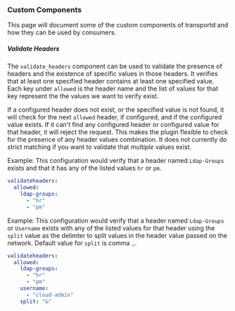 ### Custom Components
This page will document some of the custom components of transportd and how they can be used by consumers.

##### Validate Headers

The `validate_headers` component can be used to validate the presence of headers and the existence of specific values in those headers.
It verifies that at least one specified header contains at least one specified value. Each key under `allowed`
is the header name and the list of values for that key represent the the values we want to verify exist.

If a configured header does not exist, or the specified value is not found, it will check for the next `allowed` header, if configured,
and if the configured value exists. If it can't find any configured header or configured value for that header, it will reject the request.
This makes the plugin flexible to check for the presence of any header values combination. It does not currently do strict matching
if you want to validate that *multiple* values exist.

Example: This configuration would verify that a header named `Ldap-Groups` exists and that it has any of the listed values `hr` or `pm`.
```yaml
validateheaders:
  allowed:
    ldap-groups:
      - "hr"
      - "pm"
```


Example: This configuration would verify that a header named `Ldap-Groups` or `Username` exists with any of the listed values for that header using the `split` value as the delimter to split
values in the header value passed on the network.  Default value for `split` is comma `,`.
```yaml
validateheaders:
  allowed:
    ldap-groups:
      - "hr"
      - "pm"
    username:
      - "cloud-admin"
    split: "&"
```

